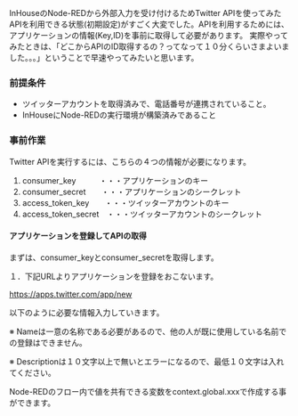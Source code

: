 <p>InHouseのNode-REDから外部入力を受け付けるためTwitter APIを使ってみた<br/>
APIを利用できる状態(初期設定)がすごく大変でした。APIを利用するためには、アプリケーションの情報(Key,ID)を事前に取得して必要があります。
実際やってみたときは、「どこからAPIのID取得するの？ってなって１０分くらいさまよいました。。。」ということで早速やってみたいと思います。</p>

<h3>前提条件</h3>
<ul>
<li>ツイッターアカウントを取得済みで、電話番号が連携されていること。</li>
<li>InHouseにNode-REDの実行環境が構築済みであること</li>
</ul>

<h3>事前作業</h3>

<p>Twitter APIを実行するには、こちらの４つの情報が必要になります。</p>
<ol>
<li>consumer_key　　　・・・アプリケーションのキー</li>
<li>consumer_secret　　・・・アプリケーションのシークレット</li>
<li>access_token_key　　・・・ツイッターアカウントのキー</li>
<li>access_token_secret　・・・ツイッターアカウントのシークレット</li>
</ol>
<h4>アプリケーションを登録してAPIの取得</h4>
<p>まずは、consumer_keyとconsumer_secretを取得します。</p>
<p>１．下記URLよりアプリケーションを登録をおこないます。</p>
<p><a href="https://apps.twitter.com/app/new">https://apps.twitter.com/app/new</a></p>
<p>以下のように必要な情報入力していきます。</p>
<p>※ Nameは一意の名称である必要があるので、他の人が既に使用している名前での登録はできません。</p>
<p>※ Descriptionは１０文字以上で無いとエラーになるので、最低１０文字は入れてください。</p>




Node-REDのフロー内で値を共有できる変数をcontext.global.xxxで作成する事ができます。

